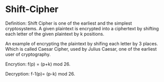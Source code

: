 # Shift-Cipher

Definition: Shift Cipher is one of the earliest and the simplest cryptosystems. A given plaintext is encrypted into a ciphertext by shifting each letter of the given plaintext by k positions.

An example of encrypting the plaintext by shifing each letter by 3 places. Which is called Caesar Cipher, used by Julius Caesar, one of the earliest user of cryptography.


Encrytion: f(p) = (p+k) mod 26.

Decryption: f-1(p)= (p-k) mod 26.
